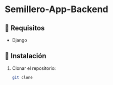 # Semillero-App-Backend

## 📌 Requisitos
- Django

## 🚀 Instalación
1. Clonar el repositorio:
   ```bash
   git clone 
